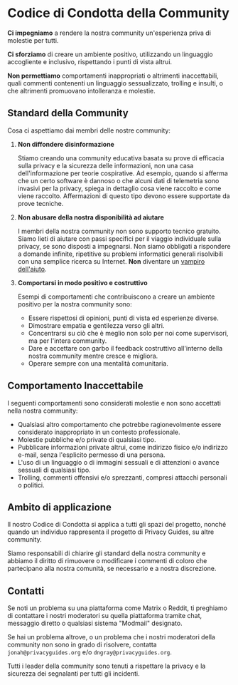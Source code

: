 # Codice di Condotta della Community

**Ci impegniamo** a rendere la nostra community un'esperienza priva di molestie per tutti.

**Ci sforziamo** di creare un ambiente positivo, utilizzando un linguaggio accogliente e inclusivo, rispettando i punti di vista altrui.

**Non permettiamo** comportamenti inappropriati o altrimenti inaccettabili, quali commenti contenenti un linguaggio sessualizzato, trolling e insulti, o che altrimenti promuovano intolleranza e molestie.

## Standard della Community

Cosa ci aspettiamo dai membri delle nostre community:

1. **Non diffondere disinformazione**

      Stiamo creando una community educativa basata su prove di efficacia sulla privacy e la sicurezza delle informazioni, non una casa dell'informazione per teorie cospirative. Ad esempio, quando si afferma che un certo software è dannoso o che alcuni dati di telemetria sono invasivi per la privacy, spiega in dettaglio cosa viene raccolto e come viene raccolto. Affermazioni di questo tipo devono essere supportate da prove tecniche.

2. **Non abusare della nostra disponibilità ad aiutare**

      I membri della nostra community non sono supporto tecnico gratuito. Siamo lieti di aiutare con passi specifici per il viaggio individuale sulla privacy, se sono disposti a impegnarsi. Non siamo obbligati a rispondere a domande infinite, ripetitive su problemi informatici generali risolvibili con una semplice ricerca su Internet. **Non** diventare un [vampiro dell'aiuto](https://slash7.com/2006/12/22/vampires/).

3. **Comportarsi in modo positivo e costruttivo**

      Esempi di comportamenti che contribuiscono a creare un ambiente positivo per la nostra community sono:

      - Essere rispettosi di opinioni, punti di vista ed esperienze diverse.
      - Dimostrare empatia e gentilezza verso gli altri.
      - Concentrarsi su ciò che è meglio non solo per noi come supervisori, ma per l'intera community.
      - Dare e accettare con garbo il feedback costruttivo all'interno della nostra community mentre cresce e migliora.
      - Operare sempre con una mentalità comunitaria.

## Comportamento Inaccettabile

I seguenti comportamenti sono considerati molestie e non sono accettati nella nostra community:

- Qualsiasi altro comportamento che potrebbe ragionevolmente essere considerato inappropriato in un contesto professionale.
- Molestie pubbliche e/o private di qualsiasi tipo.
- Pubblicare informazioni private altrui, come indirizzo fisico e/o indirizzo e-mail, senza l'esplicito permesso di una persona.
- L'uso di un linguaggio o di immagini sessuali e di attenzioni o avance sessuali di qualsiasi tipo.
- Trolling, commenti offensivi e/o sprezzanti, compresi attacchi personali o politici.

## Ambito di applicazione

Il nostro Codice di Condotta si applica a tutti gli spazi del progetto, nonché quando un individuo rappresenta il progetto di Privacy Guides, su altre community.

Siamo responsabili di chiarire gli standard della nostra community e abbiamo il diritto di rimuovere o modificare i commenti di coloro che partecipano alla nostra comunità, se necessario e a nostra discrezione.

## Contatti

Se noti un problema su una piattaforma come Matrix o Reddit, ti preghiamo di contattare i nostri moderatori su quella piattaforma tramite chat, messaggio diretto o qualsiasi sistema "Modmail" designato.

Se hai un problema altrove, o un problema che i nostri moderatori della community non sono in grado di risolvere, contatta `jonah@privacyguides.org` e/o `dngray@privacyguides.org`.

Tutti i leader della community sono tenuti a rispettare la privacy e la sicurezza dei segnalanti per tutti gli incidenti.
